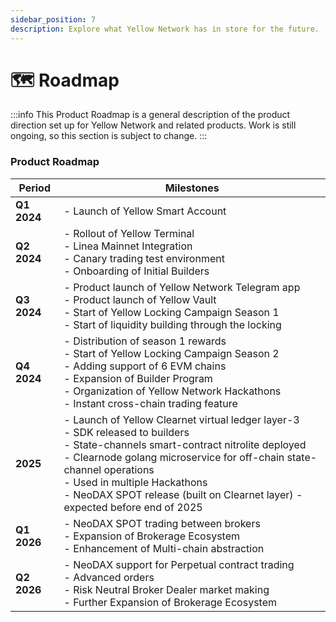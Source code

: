 ```yaml
---
sidebar_position: 7
description: Explore what Yellow Network has in store for the future.
---
```


# 🗺️ Roadmap

:::info
This Product Roadmap is a general description of the product direction set up for Yellow Network and related products. Work is still ongoing, so this section is subject to change.
:::

### Product Roadmap

| Period | Milestones |
|--------|------------|
| **Q1 2024** | - Launch of Yellow Smart Account |
| **Q2 2024** | - Rollout of Yellow Terminal<br/>- Linea Mainnet Integration<br/>- Canary trading test environment<br/>- Onboarding of Initial Builders |
| **Q3 2024** | - Product launch of Yellow Network Telegram app<br/>- Product launch of Yellow Vault<br/>- Start of Yellow Locking Campaign Season 1<br/>- Start of liquidity building through the locking |
| **Q4 2024** | - Distribution of season 1 rewards<br/>- Start of Yellow Locking Campaign Season 2<br/>- Adding support of 6 EVM chains<br/>- Expansion of Builder Program<br/>- Organization of Yellow Network Hackathons<br/>- Instant cross-chain trading feature |
| **2025** | - Launch of Yellow Clearnet virtual ledger layer-3<br/>- SDK released to builders<br/>- State-channels smart-contract nitrolite deployed<br/>- Clearnode golang microservice for off-chain state-channel operations<br/>- Used in multiple Hackathons<br/>- NeoDAX SPOT release (built on Clearnet layer) - expected before end of 2025 |
| **Q1 2026** | - NeoDAX SPOT trading between brokers<br/>- Expansion of Brokerage Ecosystem<br/>- Enhancement of Multi-chain abstraction |
| **Q2 2026** | - NeoDAX support for Perpetual contract trading<br/>- Advanced orders<br/>- Risk Neutral Broker Dealer market making<br/>- Further Expansion of Brokerage Ecosystem |

